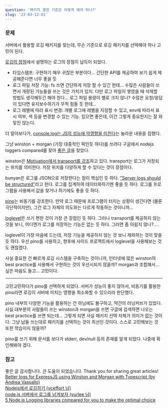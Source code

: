 ```yaml
---
question: '패키지 결정 기준은 어떻게 해야 하나?'
slug: '23-03-12-01'
---
```


### 문제

서버에서 활용할 로깅 패키지를 찾는데, 무슨 기준으로 로깅 패키지를 선택해야 하나 고민이 된다.

[로깅의 장점](https://levelup.gitconnected.com/better-logs-for-expressjs-using-winston-and-morgan-with-typescript-1c31c1ab9342)에서 설명하는 로그의 장점이 납득이 되었다.

- 타임스탬프: 구현하기 매우 귀찮은 부분이다... 간단한 API를 제공하여 보기 쉽게 제공해준다면 너무 좋을 듯
- 로그 파일 저장 기능: fs 쓰면 간단하게 저장 할 수 있긴 한데... 수많은 사람들이 쓰면서 개량된 기능들을 쓰는 것은 가치가 있지. 다만 로그 파일이 쌓였을 때 삭제할 방법도 생각해두긴 해야 한다... 로그 파일 용량이 별로 크지 않나? 수많은 요청/응답이 있다면 유지보수하기가 무척 힘들 듯 한데...
- 로그 레벨에 따라 표시 변경: 개별 로그에 레벨을 지정할 수 있고, env에 따라서 표시 여부, 색 등을 변경할 수 있는 기능. 있으면 좋은데, 이건 그렇게 중요한지는 잘 와닿진 않는다.

더 알아보다가, [console.log는 JS의 성능에 악영향을 미친다](https://yceffort.kr/2021/02/logging-in-nodejs)는 놀라운 내용을 접했다.

그냥 winston + morgan (가장 대중적인 픽인듯 하다)를 쓰려다 구글에서 nodejs loggers compared를 찾아 [좋은 글](https://geshan.com.np/blog/2021/01/nodejs-logging-library/)을 찾았다.

winston은 [Motivation에서 transport를 강조](https://github.com/winstonjs/winston#motivation)하고 있다. transport는 로그가 저장되는 위치를 의미한다. 저장 위치를 다양하게 할 수 있다는 것이 장점이다.

bunyan은 로그를 JSON으로 저장한다는 점이 핵심인 듯 하다. ["Server logs should be structured"](https://github.com/trentm/node-bunyan)라고 한다. 로그를 집계하여 데이터화하기엔 좋을 듯 하다. 로그를 프로그램을 사용해서 값을 찾거나 하기에도 좋을 듯 하다.

[pino](https://github.com/pinojs/pino)는 비동기를 강조한다. 만약 로그 때문에 프로그램이 터지는 상황이 생긴다면 (물론 극단적이지만), 그건 로그 자체의 의도와는 다르게 작동하는 것이니까...

[loglevel](https://github.com/pimterry/loglevel)은 쓰기 편한 것이 가장 큰 장점인 듯 하다. 그러나 transport를 제공하지 않는 것을 보니, 어디엔가 로그를 저장하는 기능은 없는 듯 하다. 그러면 좀 아쉽지 않나?....

loglevel이 가장 마음에 드는데, 저장 기능을 제공하지 않는 것 보니 제외하는 것이 맞을 듯 하다. 우선 pino를 사용하고, 향후에 사이드 프로젝트에서 loglevel을 사용해보는 것도 괜찮겠다.

사실 중요한 건 빠르게 로깅 시스템을 구축하는 것이니까, 인터넷에 많은 winston의 best practice를 사용해서 구현하는 것이 우선시되지 않을까? morgan과 조합해서... 싶은 마음도 들고... 고민이다.

---

고민고민하다가 pino를 선택하게 되었다.
서버가 성능이 좋지 않아서, 비동기를 활용한 pino라면 로깅이 서버에 미치는 영향을 최소화할 수 있으리라 판단했다.

pino 내부의 다양한 기능을 활용하는 건 아님에도 불구하고, 약간의 러닝커브가 있었다. 사실 대부분의 사람들이 쓰는 winston과 morgan을 쓰면 구글에 검색하면 나오는 best practice를 쓰면 되는데... 그렇게 되면 사실 패키지 선택 자체가 의미가 없는 것이다. 그냥 남들 쓰는대로 패키지를 선택하는 것이 최선인 것이다. 스스로 고민해보는 것 또한 학습이지 않을까?

pino를 쓰기 위해 문서를 보다가 stderr, dev/null 등의 존재를 알게 되었다. 나중에 확인해봐야 겠다.

### 참고

좋은 글 감사합니다. 큰 도움이 되었습니다. Thank you for sharing great articles!
[Better logs for ExpressJS using Winston and Morgan with Typescript (by
Andrea Vassallo)](https://levelup.gitconnected.com/better-logs-for-expressjs-using-winston-and-morgan-with-typescript-1c31c1ab9342)  
[Nodejs에서 로깅하기 (yceffort 님)](https://yceffort.kr/2021/02/logging-in-nodejs)  
[node.js 서버에서 로그를 남겨보자 (yurlee 님)](https://42place.innovationacademy.kr/archives/9137)  
[5 Node.js Logging libraries compared for you to make the optimal choice](https://geshan.com.np/blog/2021/01/nodejs-logging-library/)
